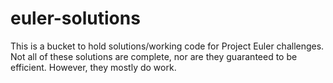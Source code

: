 # euler-solutions
This is a bucket to hold solutions/working code for Project Euler challenges.
Not all of these solutions are complete, nor are they guaranteed to be efficient. However, they mostly do work.
